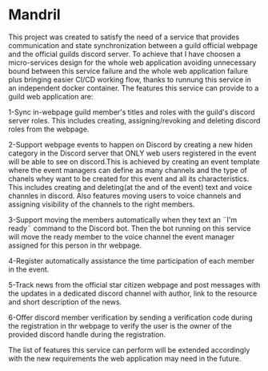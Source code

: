 # Mandril
This project was created to satisfy the need of a service that provides communication and state synchronization between a guild official webpage and the official guilds discord server. To achieve that I have choosen a micro-services design for the whole web application avoiding unnecessary bound between this service failure and the whole web application failure plus bringing easier CI/CD working flow, thanks to runnung this service in an independent docker container. The features this service can provide to a guild web application are:

1-Sync in-webpage guild member's titles and roles with the guild's discord server roles. This includes creating, assigning/revoking and deleting discord roles from the webpage.

2-Support webpage events to happen on Discord by creating a new hiden category in the Discord server that ONLY web users registered in the event will be able to see on discord.This is achieved by creating an event template where the event managers can define as many channels and the type of chanels whey want to be created for this event and all its characteristics. This includes creating and deleting(at the and of the event) text and voice channles in discord. Also features moving users to voice channels and assigning visibility of the channels to the right members.

3-Support moving the members automatically when they text an ¨I'm ready¨ command to the Discord bot. Then the bot running on this service will move the ready member to the voice channel the event manager assigned for this person in thr webpage.

4-Register automatically assistance the time participation of each member in the event.

5-Track news from the official star citizen webpage and post messages with the updates in a dedicated discord channel with author, link to the resource and short description of the news.

6-Offer discord member verification by sending a verification code during the registration in thr webpage to verify the user is the owner of the provided discord handle during the registration.

The list of features this service can perform will be extended accordingly with the new requirements the web application may need in the future.
